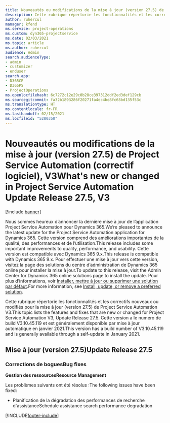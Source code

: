 ```yaml
---
title: Nouveautés ou modifications de la mise à jour (version 27.5) de Project Service Automation (correctif logiciel), V3
description: Cette rubrique répertorie les fonctionnalités et les correctifs disponibles pour la mise à jour (version 27.5), correctif logiciel, V3 de Project Service Automation.
author: ruhercul
manager: kfend
ms.service: project-operations
ms.custom: dyn365-projectservice
ms.date: 02/03/2021
ms.topic: article
ms.author: ruhercul
audience: Admin
search.audienceType:
- admin
- customizer
- enduser
search.app:
- D365CE
- D365PS
- ProjectOperations
ms.openlocfilehash: 6c7272c12e29c0b28ce397312ddf2ed3def129cb
ms.sourcegitcommit: fa32b1893286f20271fa4ec4be8fc68bd135f53c
ms.translationtype: HT
ms.contentlocale: fr-FR
ms.lasthandoff: 02/15/2021
ms.locfileid: "5280350"
---
```

# <a name="whats-new-or-changed-in-project-service-automation-update-release-275-v3"></a><span data-ttu-id="77e26-103">Nouveautés ou modifications de la mise à jour (version 27.5) de Project Service Automation (correctif logiciel), V3</span><span class="sxs-lookup"><span data-stu-id="77e26-103">What's new or changed in Project Service Automation Update Release 27.5, V3</span></span>

[!include [banner](../includes/psa-now-project-operations.md)]

<span data-ttu-id="77e26-104">Nous sommes heureux d’annoncer la dernière mise à jour de l’application Project Service Automation pour Dynamics 365.</span><span class="sxs-lookup"><span data-stu-id="77e26-104">We’re pleased to announce the latest update for the Project Service Automation application for Dynamics 365.</span></span> <span data-ttu-id="77e26-105">Cette version comprend des améliorations importantes de la qualité, des performances et de l’utilisation.</span><span class="sxs-lookup"><span data-stu-id="77e26-105">This release includes some important improvements to quality, performance, and usability.</span></span> <span data-ttu-id="77e26-106">Cette version est compatible avec Dynamics 365 9.x.</span><span class="sxs-lookup"><span data-stu-id="77e26-106">This release is compatible with Dynamics 365 9.x.</span></span> <span data-ttu-id="77e26-107">Pour effectuer une mise à jour vers cette version, visitez la page des solutions du centre d’administration de Dynamics 365 online pour installer la mise à jour.</span><span class="sxs-lookup"><span data-stu-id="77e26-107">To update to this release, visit the Admin Center for Dynamics 365 online solutions page to install the update.</span></span> <span data-ttu-id="77e26-108">Pour plus d’informations, voir [Installer, mettre à jour ou supprimer une solution par défaut](https://docs.microsoft.com/power-platform/admin/install-remove-preferred-solution).</span><span class="sxs-lookup"><span data-stu-id="77e26-108">For more information, see [Install, update, or remove a preferred solution](https://docs.microsoft.com/power-platform/admin/install-remove-preferred-solution).</span></span>

<span data-ttu-id="77e26-109">Cette rubrique répertorie les fonctionnalités et les correctifs nouveaux ou modifiés pour la mise à jour (version 27.5) de Project Service Automation V3.</span><span class="sxs-lookup"><span data-stu-id="77e26-109">This topic lists the features and fixes that are new or changed for Project Service Automation V3, Update Release 27.5.</span></span> <span data-ttu-id="77e26-110">Cette version a le numéro de build V3.10.45.119 et est généralement disponible par mise à jour automatique en janvier 2021.</span><span class="sxs-lookup"><span data-stu-id="77e26-110">This version has a build number of V3.10.45.119 and is generally available through a self-update in January 2021.</span></span>

## <a name="update-release-275"></a><span data-ttu-id="77e26-111">Mise à jour (version 27.5)</span><span class="sxs-lookup"><span data-stu-id="77e26-111">Update Release 27.5</span></span>

### <a name="bug-fixes"></a><span data-ttu-id="77e26-112">Corrections de bogues</span><span class="sxs-lookup"><span data-stu-id="77e26-112">Bug fixes</span></span>


<span data-ttu-id="77e26-113">**Gestion des ressources**</span><span class="sxs-lookup"><span data-stu-id="77e26-113">**Resource Management**</span></span>

<span data-ttu-id="77e26-114">Les problèmes suivants ont été résolus :</span><span class="sxs-lookup"><span data-stu-id="77e26-114">The following issues have been fixed:</span></span>

- <span data-ttu-id="77e26-115">Planification de la dégradation des performances de recherche d'assistance</span><span class="sxs-lookup"><span data-stu-id="77e26-115">Schedule assistance search performance degradation</span></span>


[!INCLUDE[footer-include](../includes/footer-banner.md)]
